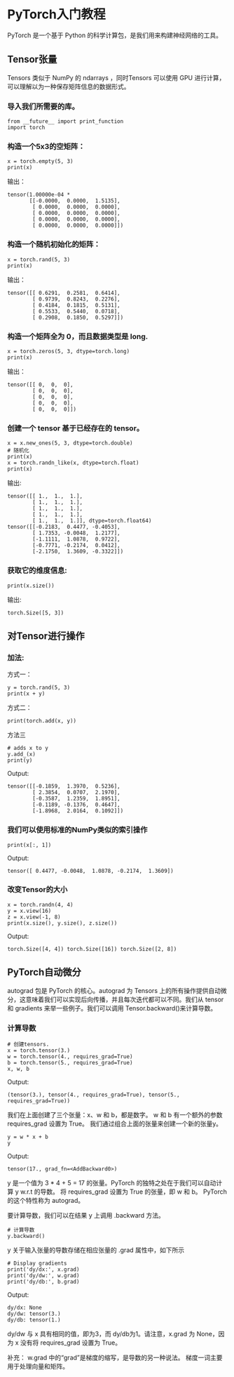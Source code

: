 # PyTorch入门教程
PyTorch 是一个基于 Python 的科学计算包，是我们用来构建神经网络的工具。

## Tensor张量

Tensors 类似于 NumPy 的 ndarrays ，同时Tensors 可以使用 GPU 进行计算，可以理解以为一种保存矩阵信息的数据形式。
### 导入我们所需要的库。

```
from __future__ import print_function
import torch
```

### 构造一个5x3的空矩阵：
```
x = torch.empty(5, 3)
print(x)
```
输出：
```
tensor(1.00000e-04 *
       [[-0.0000,  0.0000,  1.5135],
        [ 0.0000,  0.0000,  0.0000],
        [ 0.0000,  0.0000,  0.0000],
        [ 0.0000,  0.0000,  0.0000],
        [ 0.0000,  0.0000,  0.0000]])
```

### 构造一个随机初始化的矩阵：
```
x = torch.rand(5, 3)
print(x)
```
输出：
```
tensor([[ 0.6291,  0.2581,  0.6414],
        [ 0.9739,  0.8243,  0.2276],
        [ 0.4184,  0.1815,  0.5131],
        [ 0.5533,  0.5440,  0.0718],
        [ 0.2908,  0.1850,  0.5297]])
```

### 构造一个矩阵全为 0，而且数据类型是 long.
```
x = torch.zeros(5, 3, dtype=torch.long)
print(x)
```
输出：
```
tensor([[ 0,  0,  0],
        [ 0,  0,  0],
        [ 0,  0,  0],
        [ 0,  0,  0],
        [ 0,  0,  0]])
```
### 创建一个 tensor 基于已经存在的 tensor。
```
x = x.new_ones(5, 3, dtype=torch.double)  
# 随机化
print(x)
x = torch.randn_like(x, dtype=torch.float)
print(x)
```
输出:
```
tensor([[ 1.,  1.,  1.],
        [ 1.,  1.,  1.],
        [ 1.,  1.,  1.],
        [ 1.,  1.,  1.],
        [ 1.,  1.,  1.]], dtype=torch.float64)
tensor([[-0.2183,  0.4477, -0.4053],
        [ 1.7353, -0.0048,  1.2177],
        [-1.1111,  1.0878,  0.9722],
        [-0.7771, -0.2174,  0.0412],
        [-2.1750,  1.3609, -0.3322]])
```  
### 获取它的维度信息:
```
print(x.size())
```
输出:
```
torch.Size([5, 3])
```

## 对Tensor进行操作

### 加法: 
方式一：
```
y = torch.rand(5, 3)
print(x + y)
```

方式二：
```
print(torch.add(x, y))
```
方法三
```
# adds x to y
y.add_(x)
print(y)
```
Output:
```
tensor([[-0.1859,  1.3970,  0.5236],
        [ 2.3854,  0.0707,  2.1970],
        [-0.3587,  1.2359,  1.8951],
        [-0.1189, -0.1376,  0.4647],
        [-1.8968,  2.0164,  0.1092]])
```

### 我们可以使用标准的**NumPy**类似的索引操作
```
print(x[:, 1])
```
Output:
```
tensor([ 0.4477, -0.0048,  1.0878, -0.2174,  1.3609])
```
### 改变Tensor的大小
```
x = torch.randn(4, 4)
y = x.view(16)
z = x.view(-1, 8)  
print(x.size(), y.size(), z.size())
```
Output:
```
torch.Size([4, 4]) torch.Size([16]) torch.Size([2, 8])
```

## PyTorch自动微分
autograd 包是 PyTorch 的核心。autograd 为 Tensors 上的所有操作提供自动微分，这意味着我们可以实现后向传播，并且每次迭代都可以不同。我们从 tensor 和 gradients 来举一些例子。我们可以调用 Tensor.backward()来计算导数。

### 计算导数
```
# 创建tensors.
x = torch.tensor(3.)
w = torch.tensor(4., requires_grad=True)
b = torch.tensor(5., requires_grad=True)
x, w, b
```
Output:
```
(tensor(3.), tensor(4., requires_grad=True), tensor(5., requires_grad=True))
```

我们在上面创建了三个张量：x、w 和 b，都是数字。 w 和 b 有一个额外的参数 requires_grad 设置为 True。 
我们通过组合上面的张量来创建一个新的张量y。

```
y = w * x + b
y
```
Output:
```
tensor(17., grad_fn=<AddBackward0>)
```
y 是一个值为 3 * 4 + 5 = 17 的张量。PyTorch 的独特之处在于我们可以自动计算 y w.r.t 的导数。 将 requires_grad 设置为 True 的张量，即 w 和 b。 PyTorch 的这个特性称为 autograd。

要计算导数，我们可以在结果 y 上调用 .backward 方法。

```
# 计算导数
y.backward()
```
y 关于输入张量的导数存储在相应张量的 .grad 属性中，如下所示
```
# Display gradients
print('dy/dx:', x.grad)
print('dy/dw:', w.grad)
print('dy/db:', b.grad)
```

Output:

```
dy/dx: None
dy/dw: tensor(3.)
dy/db: tensor(1.)
```
dy/dw 与 x 具有相同的值，即为3，而 dy/db为1。请注意，x.grad 为 None，因为 x 没有将 requires_grad 设置为 True。

补充： w.grad 中的“grad”是梯度的缩写，是导数的另一种说法。 梯度一词主要用于处理向量和矩阵。




